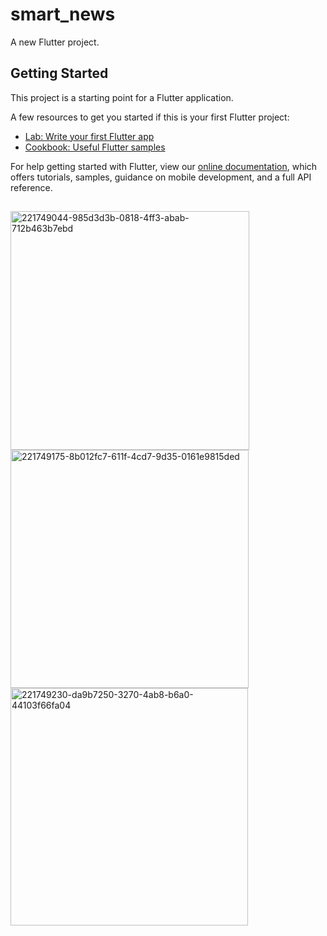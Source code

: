 # smart_news

A new Flutter project.

## Getting Started

This project is a starting point for a Flutter application.

A few resources to get you started if this is your first Flutter project:

- [Lab: Write your first Flutter app](https://flutter.dev/docs/get-started/codelab)
- [Cookbook: Useful Flutter samples](https://flutter.dev/docs/cookbook)

For help getting started with Flutter, view our
[online documentation](https://flutter.dev/docs), which offers tutorials,
samples, guidance on mobile development, and a full API reference.

##
<img width="382" alt="221749044-985d3d3b-0818-4ff3-abab-712b463b7ebd" src="https://user-images.githubusercontent.com/108916774/221755670-b8c0c779-9538-4ffb-bc0d-204ff815061f.png">
<img width="381" alt="221749175-8b012fc7-611f-4cd7-9d35-0161e9815ded" src="https://user-images.githubusercontent.com/108916774/221755679-51a4b3e6-73c1-43da-aa95-74947812c52a.png">
<img width="380" alt="221749230-da9b7250-3270-4ab8-b6a0-44103f66fa04" src="https://user-images.githubusercontent.com/108916774/221755681-78ed7b44-bc46-40db-8cab-fa7b63fc24b6.png">
